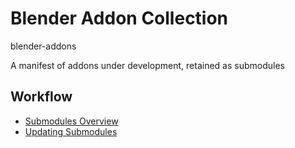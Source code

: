 # Blender Addon Collection
blender-addons

A manifest of addons under development, retained as submodules

## Workflow
- [Submodules Overview](https://github.blog/2016-02-01-working-with-submodules/)
- [Updating Submodules](https://devconnected.com/how-to-add-and-update-git-submodules/#Update_a_Git_Submodule)